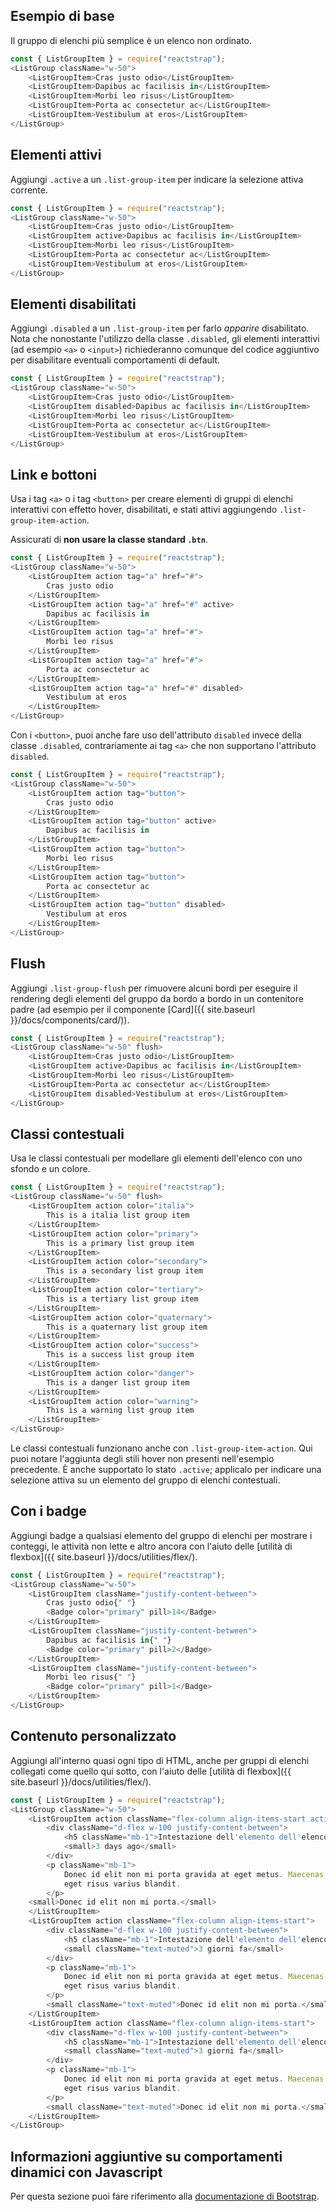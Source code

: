 ## Esempio di base

Il gruppo di elenchi più semplice è un elenco non ordinato.

```js
const { ListGroupItem } = require("reactstrap");
<ListGroup className="w-50">
    <ListGroupItem>Cras justo odio</ListGroupItem>
    <ListGroupItem>Dapibus ac facilisis in</ListGroupItem>
    <ListGroupItem>Morbi leo risus</ListGroupItem>
    <ListGroupItem>Porta ac consectetur ac</ListGroupItem>
    <ListGroupItem>Vestibulum at eros</ListGroupItem>
</ListGroup>
```

## Elementi attivi

Aggiungi `.active` a un `.list-group-item` per indicare la selezione attiva corrente.

```js
const { ListGroupItem } = require("reactstrap");
<ListGroup className="w-50">
    <ListGroupItem>Cras justo odio</ListGroupItem>
    <ListGroupItem active>Dapibus ac facilisis in</ListGroupItem>
    <ListGroupItem>Morbi leo risus</ListGroupItem>
    <ListGroupItem>Porta ac consectetur ac</ListGroupItem>
    <ListGroupItem>Vestibulum at eros</ListGroupItem>
</ListGroup>
```

## Elementi disabilitati

Aggiungi `.disabled` a un `.list-group-item` per farlo _apparire_ disabilitato.
Nota che nonostante l'utilizzo della classe `.disabled`, gli elementi interattivi (ad esempio `<a>` o `<input>`)
richiederanno comunque del codice aggiuntivo per disabilitare eventuali comportamenti di default.

```js
const { ListGroupItem } = require("reactstrap");
<ListGroup className="w-50">
    <ListGroupItem>Cras justo odio</ListGroupItem>
    <ListGroupItem disabled>Dapibus ac facilisis in</ListGroupItem>
    <ListGroupItem>Morbi leo risus</ListGroupItem>
    <ListGroupItem>Porta ac consectetur ac</ListGroupItem>
    <ListGroupItem>Vestibulum at eros</ListGroupItem>
</ListGroup>
```

## Link e bottoni

Usa i tag `<a>` o i tag `<button>` per creare elementi di gruppi di elenchi interattivi con effetto hover, disabilitati,
e stati attivi aggiungendo `.list-group-item-action`.

Assicurati di **non usare la classe standard `.btn`**.

```js
const { ListGroupItem } = require("reactstrap");
<ListGroup className="w-50">
    <ListGroupItem action tag="a" href="#">
        Cras justo odio
    </ListGroupItem>
    <ListGroupItem action tag="a" href="#" active>
        Dapibus ac facilisis in
    </ListGroupItem>
    <ListGroupItem action tag="a" href="#">
        Morbi leo risus
    </ListGroupItem>
    <ListGroupItem action tag="a" href="#">
        Porta ac consectetur ac
    </ListGroupItem>
    <ListGroupItem action tag="a" href="#" disabled>
        Vestibulum at eros
    </ListGroupItem>
</ListGroup>
```

Con i `<button>`, puoi anche fare uso dell'attributo `disabled` invece della classe `.disabled`, contrariamente ai tag
`<a>` che non supportano l'attributo `disabled`.

```js
const { ListGroupItem } = require("reactstrap");
<ListGroup className="w-50">
    <ListGroupItem action tag="button">
        Cras justo odio
    </ListGroupItem>
    <ListGroupItem action tag="button" active>
        Dapibus ac facilisis in
    </ListGroupItem>
    <ListGroupItem action tag="button">
        Morbi leo risus
    </ListGroupItem>
    <ListGroupItem action tag="button">
        Porta ac consectetur ac
    </ListGroupItem>
    <ListGroupItem action tag="button" disabled>
        Vestibulum at eros
    </ListGroupItem>
</ListGroup>
```

## Flush

Aggiungi `.list-group-flush` per rimuovere alcuni bordi per eseguire il rendering degli elementi del gruppo da bordo a
bordo in un contenitore padre (ad esempio per il componente [Card]({{ site.baseurl }}/docs/components/card/)).

```js
const { ListGroupItem } = require("reactstrap");
<ListGroup className="w-50" flush>
    <ListGroupItem>Cras justo odio</ListGroupItem>
    <ListGroupItem active>Dapibus ac facilisis in</ListGroupItem>
    <ListGroupItem>Morbi leo risus</ListGroupItem>
    <ListGroupItem>Porta ac consectetur ac</ListGroupItem>
    <ListGroupItem disabled>Vestibulum at eros</ListGroupItem>
</ListGroup>

```

## Classi contestuali

Usa le classi contestuali per modellare gli elementi dell'elenco con uno sfondo e un colore.

```js
const { ListGroupItem } = require("reactstrap");
<ListGroup className="w-50" flush>
    <ListGroupItem action color="italia">
        This is a italia list group item
    </ListGroupItem>
    <ListGroupItem action color="primary">
        This is a primary list group item
    </ListGroupItem>
    <ListGroupItem action color="secondary">
        This is a secondary list group item
    </ListGroupItem>
    <ListGroupItem action color="tertiary">
        This is a tertiary list group item
    </ListGroupItem>
    <ListGroupItem action color="quaternary">
        This is a quaternary list group item
    </ListGroupItem>
    <ListGroupItem action color="success">
        This is a success list group item
    </ListGroupItem>
    <ListGroupItem action color="danger">
        This is a danger list group item
    </ListGroupItem>
    <ListGroupItem action color="warning">
        This is a warning list group item
    </ListGroupItem>
</ListGroup>

```

Le classi contestuali funzionano anche con `.list-group-item-action`. Qui puoi notare l'aggiunta degli stili hover non
presenti nell'esempio precedente. È anche supportato lo stato `.active`; applicalo per indicare una selezione attiva
su un elemento del gruppo di elenchi contestuali.


## Con i badge

Aggiungi badge a qualsiasi elemento del gruppo di elenchi per mostrare i conteggi, le attività non lette e altro ancora
con l'aiuto delle [utilità di flexbox]({{ site.baseurl }}/docs/utilities/flex/).

```js
const { ListGroupItem } = require("reactstrap");
<ListGroup className="w-50">
    <ListGroupItem className="justify-content-between">
        Cras justo odio{" "}
        <Badge color="primary" pill>14</Badge>
    </ListGroupItem>
    <ListGroupItem className="justify-content-between">
        Dapibus ac facilisis in{" "}
        <Badge color="primary" pill>2</Badge>
    </ListGroupItem>
    <ListGroupItem className="justify-content-between">
        Morbi leo risus{" "}
        <Badge color="primary" pill>1</Badge>
    </ListGroupItem>
</ListGroup>

```

## Contenuto personalizzato

Aggiungi all'interno quasi ogni tipo di HTML, anche per gruppi di elenchi collegati come quello qui sotto, con l'aiuto
delle [utilità di flexbox]({{ site.baseurl }}/docs/utilities/flex/).

```js
const { ListGroupItem } = require("reactstrap");
<ListGroup className="w-50">
    <ListGroupItem action className="flex-column align-items-start active">
        <div className="d-flex w-100 justify-content-between">
            <h5 className="mb-1">Intestazione dell'elemento dell'elenco</h5>
            <small>3 days ago</small>
        </div>
        <p className="mb-1">
            Donec id elit non mi porta gravida at eget metus. Maecenas sed diam
            eget risus varius blandit.
        </p>
    <small>Donec id elit non mi porta.</small>
    </ListGroupItem>
    <ListGroupItem action className="flex-column align-items-start">
        <div className="d-flex w-100 justify-content-between">
            <h5 className="mb-1">Intestazione dell'elemento dell'elenco</h5>
            <small className="text-muted">3 giorni fa</small>
        </div>
        <p className="mb-1">
            Donec id elit non mi porta gravida at eget metus. Maecenas sed diam
            eget risus varius blandit.
        </p>
        <small className="text-muted">Donec id elit non mi porta.</small>
    </ListGroupItem>
    <ListGroupItem action className="flex-column align-items-start">
        <div className="d-flex w-100 justify-content-between">
            <h5 className="mb-1">Intestazione dell'elemento dell'elenco</h5>
            <small className="text-muted">3 giorni fa</small>
        </div>
        <p className="mb-1">
            Donec id elit non mi porta gravida at eget metus. Maecenas sed diam
            eget risus varius blandit.
        </p>
        <small className="text-muted">Donec id elit non mi porta.</small>
    </ListGroupItem>
</ListGroup>

```

## Informazioni aggiuntive su comportamenti dinamici con Javascript

Per questa sezione puoi fare riferimento alla [documentazione di Bootstrap](https://getbootstrap.com/docs/4.0/components/list-group/#javascript-behavior).